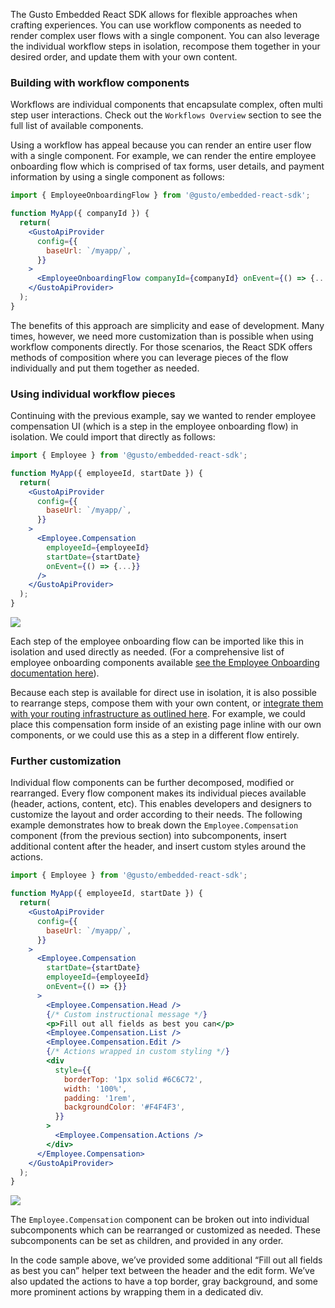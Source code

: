 The Gusto Embedded React SDK allows for flexible approaches when crafting experiences. You can use workflow components as needed to render complex user flows with a single component. You can also leverage the individual workflow steps in isolation, recompose them together in your desired order, and update them with your own content.

### Building with workflow components

Workflows are individual components that encapsulate complex, often multi step user interactions. Check out the `Workflows Overview` section to see the full list of available components. 

Using a workflow has appeal because you can render an entire user flow with a single component. For example, we can render the entire employee onboarding flow which is comprised of tax forms, user details, and payment information by using a single component as follows:

```jsx
import { EmployeeOnboardingFlow } from '@gusto/embedded-react-sdk';

function MyApp({ companyId }) {
  return(
    <GustoApiProvider
      config={{
        baseUrl: `/myapp/`,
      }}
    >
      <EmployeeOnboardingFlow companyId={companyId} onEvent={() => {...}} />
    </GustoApiProvider>
  );
}
```

The benefits of this approach are simplicity and ease of development. Many times, however, we need more customization than is possible when using workflow components directly. For those scenarios, the React SDK offers methods of composition where you can leverage pieces of the flow individually and put them together as needed.

### Using individual workflow pieces

Continuing with the previous example, say we wanted to render employee compensation UI (which is a step in the employee onboarding flow) in isolation. We could import that directly as follows:

```jsx
import { Employee } from '@gusto/embedded-react-sdk';

function MyApp({ employeeId, startDate }) {
  return(
    <GustoApiProvider
      config={{
        baseUrl: `/myapp/`,
      }}
    >
      <Employee.Compensation
        employeeId={employeeId}
        startDate={startDate}
        onEvent={() => {...}}
      />
    </GustoApiProvider>
  );
}
```

![](https://files.readme.io/6fb4afca5b75cc9aac151e2ed873aa988b7ffc35dbcb3566b874d7cd8d323e64-image.png)

Each step of the employee onboarding flow can be imported like this in isolation and used directly as needed. (For a comprehensive list of employee onboarding components available [see the Employee Onboarding documentation here](?tab=t.ueez3pueaqpd#heading=h.ojoq455ctuev)).

Because each step is available for direct use in isolation, it is also possible to rearrange steps, compose them with your own content, or [integrate them with your routing infrastructure as outlined here](?tab=t.kl25ghwrpy9i#heading=h.n2ha5hq6v67a). For example, we could place this compensation form inside of an existing page inline with our own components, or we could use this as a step in a different flow entirely.

### Further customization

Individual flow components can be further decomposed, modified or rearranged. Every flow component makes its individual pieces available (header, actions, content, etc). This enables developers and designers to customize the layout and order according to their needs. The following example demonstrates how to break down the `Employee.Compensation` component (from the previous section) into subcomponents, insert additional content after the header, and insert custom styles around the actions.

```jsx
import { Employee } from '@gusto/embedded-react-sdk';

function MyApp({ employeeId, startDate }) {
  return(
    <GustoApiProvider
      config={{
        baseUrl: `/myapp/`,
      }}
    >
      <Employee.Compensation
        startDate={startDate}
        employeeId={employeeId}
        onEvent={() => {}}
      >
        <Employee.Compensation.Head /> 
        {/* Custom instructional message */}
        <p>Fill out all fields as best you can</p>
        <Employee.Compensation.List />
        <Employee.Compensation.Edit />
        {/* Actions wrapped in custom styling */}
        <div
          style={{
            borderTop: '1px solid #6C6C72',
            width: '100%',
            padding: '1rem',
            backgroundColor: '#F4F4F3',
          }}
        >
          <Employee.Compensation.Actions />
        </div>
      </Employee.Compensation>
    </GustoApiProvider>
  );
}
```

![](https://files.readme.io/b2108cbc99e8dda2b7e89fe95ea4b7dcc3ab18f4d96f36313a0be226ea6baed3-image.png)

The `Employee.Compensation` component can be broken out into individual subcomponents which can be rearranged or customized as needed. These subcomponents can be set as children, and provided in any order. 

In the code sample above, we’ve provided some additional “Fill out all fields as best you can” helper text between the header and the edit form. We’ve also updated the actions to have a top border, gray background, and some more prominent actions by wrapping them in a dedicated div.
